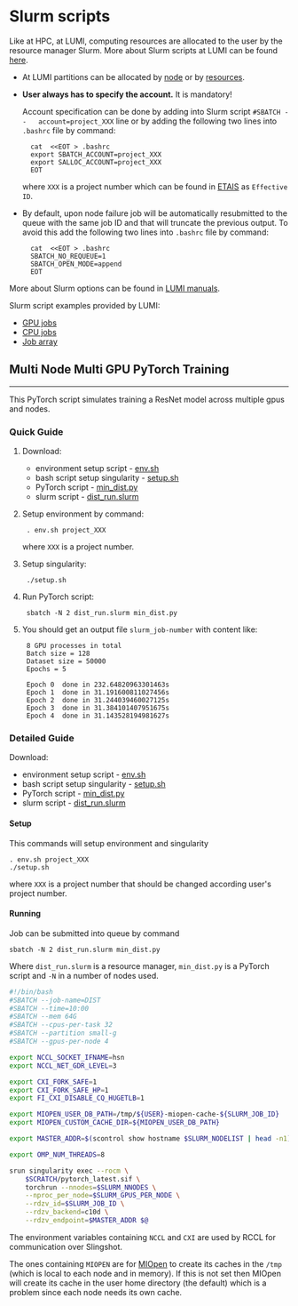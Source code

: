 # Slurm scripts


Like at HPC, at LUMI, computing resources are allocated to the user by the resource manager Slurm. More about Slurm scripts at LUMI can be found [here](https://docs.lumi-supercomputer.eu/runjobs/scheduled-jobs/slurm-quickstart/).

- At LUMI partitions can be allocated by [node](https://docs.lumi-supercomputer.eu/runjobs/scheduled-jobs/partitions/#slurm-partitions-allocatable-by-node) or by [resources](https://docs.lumi-supercomputer.eu/runjobs/scheduled-jobs/partitions/#slurm-partitions-allocatable-by-resources).

- **User always has to specify the account.** It is mandatory!
	
	Account specification can be done by adding into Slurm script `#SBATCH --	account=project_XXX` line or by adding the following two lines into `.bashrc` file by command:

		cat  <<EOT > .bashrc
		export SBATCH_ACCOUNT=project_XXX
		export SALLOC_ACCOUNT=project_XXX
		EOT

	where `XXX` is a project number which can be found in [ETAIS](https://etais.ee) as `Effective ID`.

- By default, upon node failure job will be automatically resubmitted to the queue with the same job ID and that will truncate the previous output. To avoid this add the following two lines into `.bashrc` file by command:

		cat  <<EOT > .bashrc
		SBATCH_NO_REQUEUE=1 
		SBATCH_OPEN_MODE=append
		EOT

More about Slurm options can be found in [LUMI manuals](https://docs.lumi-supercomputer.eu/runjobs/scheduled-jobs/batch-job/#common-slurm-options).

Slurm script examples provided by LUMI:

- [GPU jobs](https://docs.lumi-supercomputer.eu/runjobs/scheduled-jobs/lumig-job/)
- [CPU jobs](https://docs.lumi-supercomputer.eu/runjobs/scheduled-jobs/lumic-job/)
- [Job array](https://docs.lumi-supercomputer.eu/runjobs/scheduled-jobs/throughput/)

## Multi Node Multi GPU PyTorch Training

---

This PyTorch script simulates training a ResNet model across multiple gpus and nodes.

### Quick Guide

1. Download:

	- environment setup script - [env.sh](/lumi/env.sh)
	- bash script setup singularity - [setup.sh](/lumi/setup.sh)
	- PyTorch script - [min_dist.py](/lumi/min_dist.py)
	- slurm script - [dist_run.slurm](/lumi/dist_run.slurm)

2. Setup environment by command:

		. env.sh project_XXX 
	
	where `XXX` is a project number.

3. Setup singularity:

		./setup.sh 

4. Run PyTorch script:

		sbatch -N 2 dist_run.slurm min_dist.py

5. You should get an output file `slurm_job-number` with content like:

		8 GPU processes in total
		Batch size = 128
		Dataset size = 50000
		Epochs = 5

		Epoch 0  done in 232.64820963301463s
		Epoch 1  done in 31.191600811027456s
		Epoch 2  done in 31.244039460027125s
		Epoch 3  done in 31.384101407951675s
		Epoch 4  done in 31.143528194981627s

### Detailed Guide

Download:

- environment setup script - [env.sh](/lumi/env.sh)
- bash script setup singularity - [setup.sh](/lumi/setup.sh)
- PyTorch script - [min_dist.py](/lumi/min_dist.py)
- slurm script - [dist_run.slurm](/lumi/dist_run.slurm)

#### Setup

This commands will setup environment and singularity

	. env.sh project_XXX
	./setup.sh

where `XXX` is a project number that should be changed according user's project number.

#### Running

Job can be submitted into queue by command 

	sbatch -N 2 dist_run.slurm min_dist.py

Where  `dist_run.slurm` is a resource manager, `min_dist.py` is a PyTorch script and `-N` in a number of nodes used. 

```bash
#!/bin/bash
#SBATCH --job-name=DIST
#SBATCH --time=10:00
#SBATCH --mem 64G
#SBATCH --cpus-per-task 32
#SBATCH --partition small-g
#SBATCH --gpus-per-node 4

export NCCL_SOCKET_IFNAME=hsn
export NCCL_NET_GDR_LEVEL=3

export CXI_FORK_SAFE=1
export CXI_FORK_SAFE_HP=1
export FI_CXI_DISABLE_CQ_HUGETLB=1

export MIOPEN_USER_DB_PATH=/tmp/${USER}-miopen-cache-${SLURM_JOB_ID}
export MIOPEN_CUSTOM_CACHE_DIR=${MIOPEN_USER_DB_PATH}

export MASTER_ADDR=$(scontrol show hostname $SLURM_NODELIST | head -n1)

export OMP_NUM_THREADS=8

srun singularity exec --rocm \
    $SCRATCH/pytorch_latest.sif \
    torchrun --nnodes=$SLURM_NNODES \
    --nproc_per_node=$SLURM_GPUS_PER_NODE \
    --rdzv_id=$SLURM_JOB_ID \
    --rdzv_backend=c10d \
    --rdzv_endpoint=$MASTER_ADDR $@

```

The environment variables containing `NCCL` and `CXI` are used by RCCL for communication over Slingshot.

The ones containing `MIOPEN` are for [MIOpen](https://rocm.docs.amd.com/projects/MIOpen/en/latest/) to create its caches in the `/tmp` (which is local to each node and in
memory). If this is not set then MIOpen will create its cache in the user
home directory (the default) which is a problem since each node needs its own cache.
